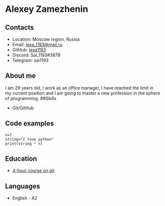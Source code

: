 # Alexey Zamezhenin
## Contacts
+ Location: Moscow region, Russia
+ Email: lexa_1193@mail.ru 
+ GitHub: [lexa1193](https://github.com/lexa1193)
+ Discord: Sai_1193#3878
+ Telegram: sai1193
## About me
I am 29 years old, I work as an office manager, I have reached the limit in my current position and I am going to master a new profession in the sphere of programming.
##Skills
+ Git/GitHub
## Code examples 
    n=7
    string="I love python"
    print(string * n)
## Education
+ [4-hour course on git](https://www.youtube.com/watch?v=O00FTZDxD0o&t=1s)
## Languages
+ English - A2
